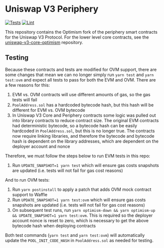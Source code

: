 # Uniswap V3 Periphery

[![Tests](https://github.com/Uniswap/uniswap-v3-periphery-optimism/workflows/Tests/badge.svg)](https://github.com/Uniswap/uniswap-v3-periphery-optimism/actions?query=workflow%3ATests)
[![Lint](https://github.com/Uniswap/uniswap-v3-periphery-optimism/workflows/Lint/badge.svg)](https://github.com/Uniswap/uniswap-v3-periphery-optimism/actions?query=workflow%3ALint)

This repository contains the Optimism fork of the periphery smart contracts for the Uniswap V3 Protocol.
For the lower level core contracts, see the [uniswap-v3-core-optimism](https://github.com/Uniswap/uniswap-v3-core-optimism)
repository.

## Testing

Because these contracts and tests are modified for OVM support, there are some changes that mean we can no longer simply run `yarn test` and `yarn test:ovm` and expect all tests to pass for both the EVM and OVM. There are a few reasons for this:

1. EVM vs. OVM contracts will use different amounts of gas, so the gas tests will fail
2. `PoolAddress.sol` has a hardcoded bytecode hash, but this hash will be different for EVM vs. OVM bytecode
3. In Uniswap V3 Core and Periphery contracts some logic was pulled out into library contracts to reduce contract size. The original EVM contracts had deterministic bytecode, so a bytecode hash can be easily hardcoded in `PoolAddress.sol`, but this is no longer true. The contracts now require linking libraries, and therefore the bytecode and bytecode hash is dependent on the library addresses, which are dependent on the deployer account and nonce

Therefore, we must follow the steps below to run EVM tests in this repo:

1. Run `UPDATE_SNAPSHOT=1 yarn test` which will ensure gas costs snapshots are updated (i.e. tests will not fail for gas cost reasons)

And to run OVM tests:

1. Run `yarn postinstall` to apply a patch that adds OVM mock contract support to Waffle
2. Run `UPDATE_SNAPSHOT=1 yarn test:ovm` which will ensure gas costs snapshots are updated (i.e. tests will not fail for gas cost reasons)
3. On subsequent test runs, run `yarn optimism-down && yarn optimism-up && UPDATE_SNAPSHOT=1 yarn test:ovm`. This is required so the deployer account nonce is reset to zero, which is necessary to get the above bytecode hash when deploying contracts

Both test commands (`yarn test` and `yarn test:ovm`) will automatically update the `POOL_INIT_CODE_HASH` in `PoolAddress.sol` as needed for testing.
